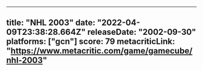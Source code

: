 
---
title: "NHL 2003"
date: "2022-04-09T23:38:28.664Z"
releaseDate: "2002-09-30"
platforms: ["gcn"]
score: 79
metacriticLink: "https://www.metacritic.com/game/gamecube/nhl-2003"
---
